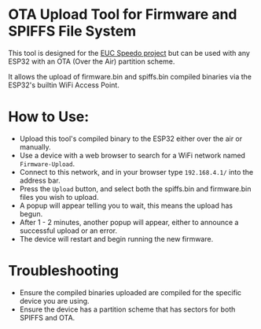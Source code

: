 # OTA Upload Tool for Firmware and SPIFFS File System
This tool is designed for the [EUC Speedo project](https://github.com/ihatechoosingusernames/EUCSpeedo) but can be used with any ESP32 with an OTA (Over the Air) partition scheme.

It allows the upload of firmware.bin and spiffs.bin compiled binaries via the ESP32's builtin WiFi Access Point.

# How to Use:
- Upload this tool's compiled binary to the ESP32 either over the air or manually.
- Use a device with a web browser to search for a WiFi network named `Firmware-Upload`.
- Connect to this network, and in your browser type `192.168.4.1/` into the address bar.
- Press the `Upload` button, and select both the spiffs.bin and firmware.bin files you wish to upload.
- A popup will appear telling you to wait, this means the upload has begun.
- After 1 - 2 minutes, another popup will appear, either to announce a successful upload or an error.
- The device will restart and begin running the new firmware.

# Troubleshooting
- Ensure the compiled binaries uploaded are compiled for the specific device you are using.
- Ensure the device has a partition scheme that has sectors for both SPIFFS and OTA.
